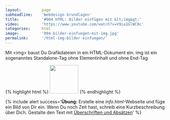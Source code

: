 ```yaml
---
layout:         page
subheadline:    'Webdesign Grundlagen'
title:          '#004 HTML: Bilder einfügen mit &lt;img&gt;'
video:          'https://www.youtube.com/watch?v=V9ia1GlWC8c'
categories:     html
image:          '004-bilder-einfuegen-mit-img.jpg'
permalink:      '/html-img-bilder-einfuegen/'
---
```

Mit &lt;img&gt; baust Du Grafikdateien in ein HTML-Dokument ein. img ist ein sogenanntes Standalone-Tag ohne Elementinhalt und ohne End-Tag.
<!--more-->

{% highlight html %}
<img src="bild.jpg" alt="" widht="160" height="90">
{% endhighlight %}





{% include alert success='**Übung:** Erstelle eine *info.html*-Webseite und füge ein Bild von Dir ein. Wenn Du noch Zeit hast, schreib eine Kurzbeschreibung über Dich. Gestalte den Text mit <a href="http://webdesign.phlow.de/html-absaetze-ueberschriften-zeilenumbruch/">Überschriften und Absätzen</a>' %}
